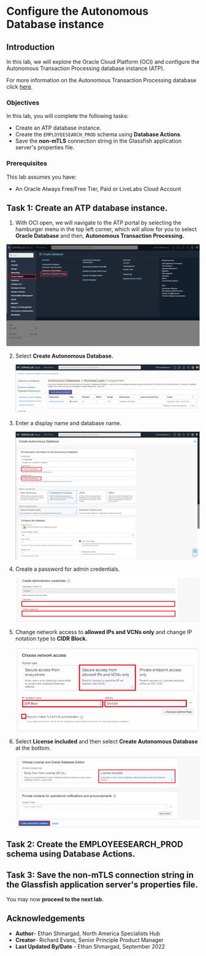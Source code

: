 # Configure the Autonomous Database instance

## Introduction

In this lab, we will explore the Oracle Cloud Platform (OCI) and configure the Autonomous Transaction Processing database instance (ATP).

For more information on the Autonomous Transaction Processing database click [here](https://www.oracle.com/autonomous-database/autonomous-transaction-processing/).

### Objectives

In this lab, you will complete the following tasks:

- Create an ATP database instance.
- Create the `EMPLOYEESEARCH_PROD` schema using **Database Actions**.
- Save the **non-mTLS** connection string in the Glassfish application server's properties file.

### Prerequisites

This lab assumes you have:
- An Oracle Always Free/Free Tier, Paid or LiveLabs Cloud Account

## Task 1: Create an ATP database instance.

1. With OCI open, we will navigate to the ATP portal by selecting the hamburger menu in the top left corner, which will allow for you to select **Oracle Database** and then, **Autonomous Transaction Processing.**

![Select ATP from OCI menu](images/select-atp-menu.png) 

2. Select **Create Autonomous Database.**

    ![Select Create Autonomous Database](images/create-autonomous-database.png) 

3. Enter a display name and database name.  

    ![Enter database name](images/name-database.png) 

4. Create a password for admin credentials.

    ![Enter admin credentials](images/atp-password.png) 

5. Change network access to **allowed IPs and VCNs only** and change IP notation type to **CIDR Block.** 

    ![Enter admin credentials](images/secure-access.png) 

6. Select **License included** and then select **Create Autonomous Database** at the bottom.

    ![Create ADB button at the bottom](images/create-atp.png)

## Task 2: Create the EMPLOYEESEARCH_PROD schema using Database Actions.

## Task 3: Save the non-mTLS connection string in the Glassfish application server's properties file.

You may now **proceed to the next lab.**

## Acknowledgements

- **Author**- Ethan Shmargad, North America Specialists Hub
- **Creator**- Richard Evans, Senior Principle Product Manager
- **Last Updated By/Date** - Ethan Shmargad, September 2022


